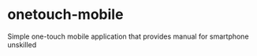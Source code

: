 # onetouch-mobile

Simple one-touch mobile application that provides manual for smartphone unskilled
